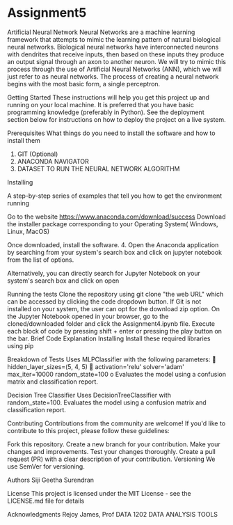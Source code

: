 # Assignment5
Artificial Neural Network 
Neural Networks are a machine learning framework that attempts to mimic the learning pattern of natural biological neural networks. Biological neural networks have interconnected neurons with dendrites that receive inputs, then based on these inputs they produce an output signal through an axon to another neuron. We will try to mimic this process through the use of Artificial Neural Networks (ANN), which we will just refer to as neural networks. The process of creating a neural network begins with the most basic form, a single perceptron.

Getting Started
These instructions will help you get this project up and running on your local machine. It is preferred that you have basic programming knowledge (preferably in Python). See the deployment section below for instructions on how to deploy the project on a live system.

Prerequisites
What things do you need to install the software and how to install them

1. GIT (Optional)
2. ANACONDA NAVIGATOR
3. DATASET TO RUN THE NEURAL NETWORK ALGORITHM
   
Installing

A step-by-step series of examples that tell you how to get the environment running

Go to the website https://www.anaconda.com/download/success
Download the installer package corresponding to your Operating System( Windows, Linux, MacOS)


Once downloaded, install the software. 4. Open the Anaconda application by searching from your system's search box and click on jupyter notebook from the list of options.


Alternatively, you can directly search for Jupyter Notebook on your system's search box and click on open


Running the tests
Clone the repository using git clone "the web URL" which can be accessed by clicking the code dropdown button.
If Git is not installed on your system, the user can opt for the download zip option.
On the Jupyter Notebook opened in your browser, go to the cloned/downloaded folder and click the Assignment4.ipynb file.
Execute each block of code by pressing shift + enter or pressing the play button on the bar.
Brief Code Explanation
Installing
Install these required libraries using pip

Breakdown of Tests
Uses MLPClassifier with the following parameters:  hidden_layer_sizes=(5, 4, 5)  activation='relu' solver='adam' max_iter=10000 random_state=100 o Evaluates the model using a confusion matrix and classification report.

Decision Tree Classifier
Uses DecisionTreeClassifier with random_state=100. Evaluates the model using a confusion matrix and classification report.

Contributing
Contributions from the community are welcome! If you'd like to contribute to this project, please follow these guidelines:

Fork this repository.
Create a new branch for your contribution.
Make your changes and improvements.
Test your changes thoroughly.
Create a pull request (PR) with a clear description of your contribution.
Versioning
We use SemVer for versioning.

Authors
Siji Geetha Surendran

License
This project is licensed under the MIT License - see the LICENSE.md file for details

Acknowledgments
Rejoy James, Prof DATA 1202 DATA ANALYSIS TOOLS
